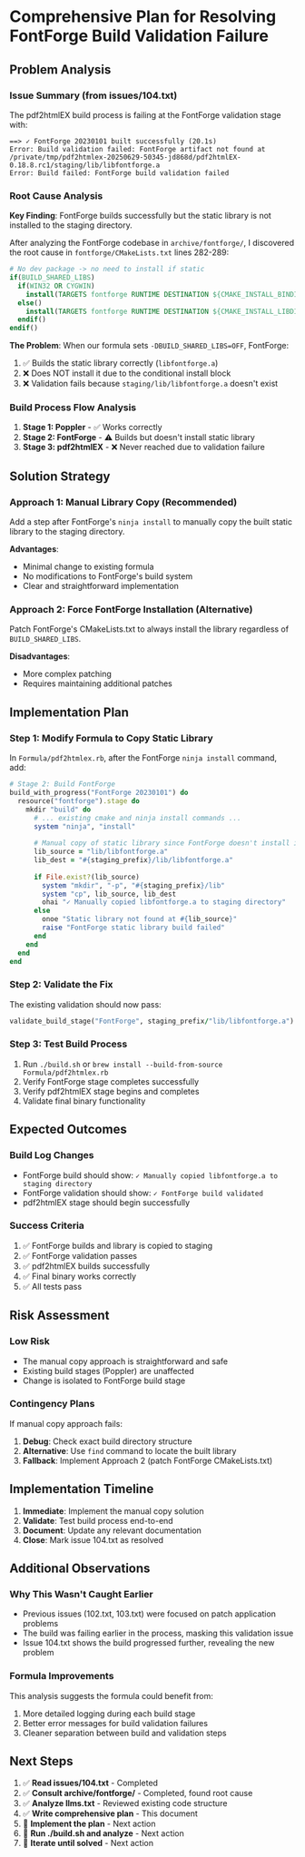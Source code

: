 # Comprehensive Plan for Resolving FontForge Build Validation Failure

## Problem Analysis

### Issue Summary (from issues/104.txt)
The pdf2htmlEX build process is failing at the FontForge validation stage with:
```
==> ✓ FontForge 20230101 built successfully (20.1s)
Error: Build validation failed: FontForge artifact not found at /private/tmp/pdf2htmlex-20250629-50345-jd868d/pdf2htmlEX-0.18.8.rc1/staging/lib/libfontforge.a
Error: Build failed: FontForge build validation failed
```

### Root Cause Analysis

**Key Finding**: FontForge builds successfully but the static library is not installed to the staging directory.

After analyzing the FontForge codebase in `archive/fontforge/`, I discovered the root cause in `fontforge/CMakeLists.txt` lines 282-289:

```cmake
# No dev package -> no need to install if static
if(BUILD_SHARED_LIBS)
  if(WIN32 OR CYGWIN)
    install(TARGETS fontforge RUNTIME DESTINATION ${CMAKE_INSTALL_BINDIR} LIBRARY DESTINATION ${CMAKE_INSTALL_LIBDIR})
  else()
    install(TARGETS fontforge RUNTIME DESTINATION ${CMAKE_INSTALL_LIBDIR} LIBRARY DESTINATION ${CMAKE_INSTALL_LIBDIR})
  endif()
endif()
```

**The Problem**: When our formula sets `-DBUILD_SHARED_LIBS=OFF`, FontForge:
1. ✅ Builds the static library correctly (`libfontforge.a`)
2. ❌ Does NOT install it due to the conditional install block
3. ❌ Validation fails because `staging/lib/libfontforge.a` doesn't exist

### Build Process Flow Analysis

1. **Stage 1: Poppler** - ✅ Works correctly
2. **Stage 2: FontForge** - ⚠️  Builds but doesn't install static library
3. **Stage 3: pdf2htmlEX** - ❌ Never reached due to validation failure

## Solution Strategy

### Approach 1: Manual Library Copy (Recommended)
Add a step after FontForge's `ninja install` to manually copy the built static library to the staging directory.

**Advantages**:
- Minimal change to existing formula
- No modifications to FontForge's build system
- Clear and straightforward implementation

### Approach 2: Force FontForge Installation (Alternative)
Patch FontForge's CMakeLists.txt to always install the library regardless of `BUILD_SHARED_LIBS`.

**Disadvantages**:
- More complex patching
- Requires maintaining additional patches

## Implementation Plan

### Step 1: Modify Formula to Copy Static Library
In `Formula/pdf2htmlex.rb`, after the FontForge `ninja install` command, add:

```ruby
# Stage 2: Build FontForge
build_with_progress("FontForge 20230101") do
  resource("fontforge").stage do
    mkdir "build" do
      # ... existing cmake and ninja install commands ...
      system "ninja", "install"
      
      # Manual copy of static library since FontForge doesn't install it when BUILD_SHARED_LIBS=OFF
      lib_source = "lib/libfontforge.a"
      lib_dest = "#{staging_prefix}/lib/libfontforge.a"
      
      if File.exist?(lib_source)
        system "mkdir", "-p", "#{staging_prefix}/lib"
        system "cp", lib_source, lib_dest
        ohai "✓ Manually copied libfontforge.a to staging directory"
      else
        onoe "Static library not found at #{lib_source}"
        raise "FontForge static library build failed"
      end
    end
  end
end
```

### Step 2: Validate the Fix
The existing validation should now pass:
```ruby
validate_build_stage("FontForge", staging_prefix/"lib/libfontforge.a")
```

### Step 3: Test Build Process
1. Run `./build.sh` or `brew install --build-from-source Formula/pdf2htmlex.rb`
2. Verify FontForge stage completes successfully
3. Verify pdf2htmlEX stage begins and completes
4. Validate final binary functionality

## Expected Outcomes

### Build Log Changes
- FontForge build should show: `✓ Manually copied libfontforge.a to staging directory`
- FontForge validation should show: `✓ FontForge build validated`
- pdf2htmlEX stage should begin successfully

### Success Criteria
1. ✅ FontForge builds and library is copied to staging
2. ✅ FontForge validation passes
3. ✅ pdf2htmlEX builds successfully
4. ✅ Final binary works correctly
5. ✅ All tests pass

## Risk Assessment

### Low Risk
- The manual copy approach is straightforward and safe
- Existing build stages (Poppler) are unaffected
- Change is isolated to FontForge build stage

### Contingency Plans
If manual copy approach fails:
1. **Debug**: Check exact build directory structure
2. **Alternative**: Use `find` command to locate the built library
3. **Fallback**: Implement Approach 2 (patch FontForge CMakeLists.txt)

## Implementation Timeline

1. **Immediate**: Implement the manual copy solution
2. **Validate**: Test build process end-to-end
3. **Document**: Update any relevant documentation
4. **Close**: Mark issue 104.txt as resolved

## Additional Observations

### Why This Wasn't Caught Earlier
- Previous issues (102.txt, 103.txt) were focused on patch application problems
- The build was failing earlier in the process, masking this validation issue
- Issue 104.txt shows the build progressed further, revealing the new problem

### Formula Improvements
This analysis suggests the formula could benefit from:
1. More detailed logging during each build stage
2. Better error messages for build validation failures
3. Cleaner separation between build and validation steps

## Next Steps

1. ✅ **Read issues/104.txt** - Completed
2. ✅ **Consult archive/fontforge/** - Completed, found root cause
3. ✅ **Analyze llms.txt** - Reviewed existing code structure
4. ✅ **Write comprehensive plan** - This document
5. 🔄 **Implement the plan** - Next action
6. 🔄 **Run ./build.sh and analyze** - Next action
7. 🔄 **Iterate until solved** - Next action